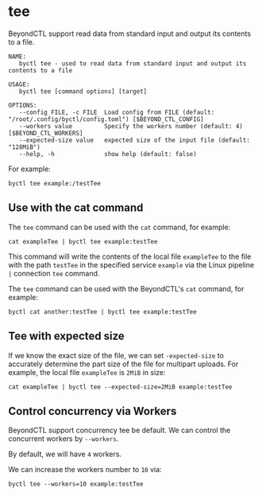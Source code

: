 # tee

BeyondCTL support read data from standard input and output its contents to a file.

```
NAME:
   byctl tee - used to read data from standard input and output its contents to a file

USAGE:
   byctl tee [command options] [target]

OPTIONS:
   --config FILE, -c FILE  Load config from FILE (default: "/root/.config/byctl/config.toml") [$BEYOND_CTL_CONFIG]
   --workers value         Specify the workers number (default: 4) [$BEYOND_CTL_WORKERS]
   --expected-size value   expected size of the input file (default: "128MiB")
   --help, -h              show help (default: false)
```

For example:

```
byctl tee example:/testTee
```

## Use with the cat command

The `tee` command can be used with the `cat` command, for example:

```
cat exampleTee | byctl tee example:testTee
```

This command will write the contents of the local file `exampleTee` to the file with the path `testTee` in the specified service `example` via the Linux pipeline `|` connection `tee` command.

The `tee` command can be used with the BeyondCTL's `cat` command, for example:

```
byctl cat another:testTee | byctl tee example:testTee
```

## Tee with expected size

If we know the exact size of the file, we can set `-expected-size` to accurately determine the part size of the file for multipart uploads. For example, the local file `exampleTee` is `2MiB` in size:

```
cat exampleTee | byctl tee --expected-size=2MiB example:testTee
```

## Control concurrency via Workers

BeyondCTL support concurrency tee be default. We can control the concurrent workers by `--workers`.

By default, we will have `4` workers.

We can increase the workers number to `10` via:

```shell
byctl tee --workers=10 example:testTee
```
